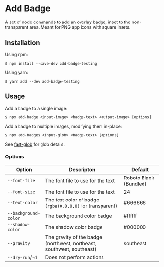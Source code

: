# Add Badge

A set of node commands to add an overlay badge, inset to the non-transparent area. Meant for PNG app icons with square
insets.

## Installation

Using npm:

```shell
$ npm install --save-dev add-badge-testing
```

Using yarn:

```shell
$ yarn add --dev add-badge-testing
```

## Usage

Add a badge to a single image:

```shell
$ npx add-badge <input-image> <badge-text> <output-image> [options]
```

Add a badge to multiple images, modifying them in-place:

```shell
$ npx add-badges <input-glob> <badge-text> [options]
```

See [fast-glob](https://github.com/mrmlnc/fast-glob) for glob details.

### Options

| Option               | Descripton                                                            | Default                |
|----------------------|-----------------------------------------------------------------------|------------------------|
| `--font-file`        | The font file to use for the text                                     | Roboto Black (Bundled) |
| `--font-size`        | The font file to use for the text                                     | 24                     |
| `--text-color`       | The text color of badge (`rgba(0,0,0,0)` for transparent)             | #666666                |
| `--background-color` | The background color badge                                            | #ffffff                |
| `--shadow-color`     | The shadow color badge                                                | #000000                |
| `--gravity`          | The gravity of the badge (northwest, northeast, southwest, southeast) | southeast              |
| `--dry-run`/`-d`     | Does not perform actions                                              |                        |
